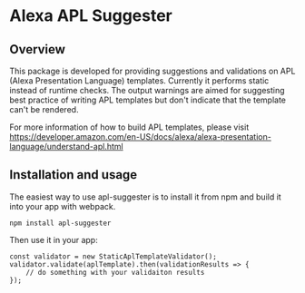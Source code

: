 # Alexa APL Suggester

## Overview
This package is developed for providing suggestions and validations on APL (Alexa Presentation Language) templates. Currently it performs static instead of runtime checks. The output warnings are aimed for suggesting best practice of writing APL templates but don't indicate that the template can't be rendered.

For more information of how to build APL templates, please visit https://developer.amazon.com/en-US/docs/alexa/alexa-presentation-language/understand-apl.html

## Installation and usage
The easiest way to use apl-suggester is to install it from npm and build it into your app with webpack.
```
npm install apl-suggester
```

Then use it in your app:
```
const validator = new StaticAplTemplateValidator();
validator.validate(aplTemplate).then(validationResults => {
    // do something with your validaiton results
});
```
